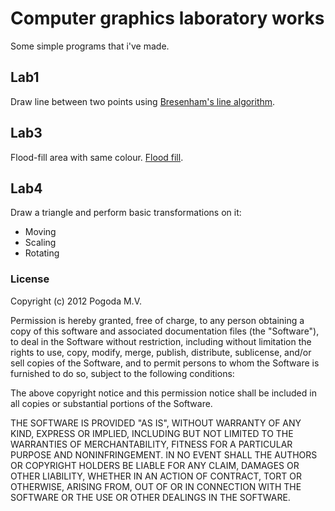 # Computer graphics laboratory works

Some simple programs that i've made.

## Lab1

Draw line between two points using [Bresenham's line algorithm](http://en.wikipedia.org/wiki/Bresenham%27s_line_algorithm).

## Lab3

Flood-fill area with same colour. [Flood fill](http://en.wikipedia.org/wiki/Flood_fill).

## Lab4

Draw a triangle and perform basic transformations on it:
  * Moving
  * Scaling
  * Rotating

### License
Copyright (c) 2012 Pogoda M.V.

Permission is hereby granted, free of charge, to any person obtaining a copy of this software and associated documentation files (the "Software"), to deal in the Software without restriction, including without limitation the rights to use, copy, modify, merge, publish, distribute, sublicense, and/or sell copies of the Software, and to permit persons to whom the Software is furnished to do so, subject to the following conditions:

The above copyright notice and this permission notice shall be included in all copies or substantial portions of the Software.

THE SOFTWARE IS PROVIDED "AS IS", WITHOUT WARRANTY OF ANY KIND, EXPRESS OR IMPLIED, INCLUDING BUT NOT LIMITED TO THE WARRANTIES OF MERCHANTABILITY, FITNESS FOR A PARTICULAR PURPOSE AND NONINFRINGEMENT. IN NO EVENT SHALL THE AUTHORS OR COPYRIGHT HOLDERS BE LIABLE FOR ANY CLAIM, DAMAGES OR OTHER LIABILITY, WHETHER IN AN ACTION OF CONTRACT, TORT OR OTHERWISE, ARISING FROM, OUT OF OR IN CONNECTION WITH THE SOFTWARE OR THE USE OR OTHER DEALINGS IN THE SOFTWARE.
